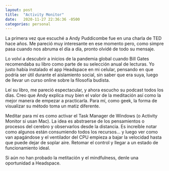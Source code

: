 ```yaml
---
layout: post
title:  "Activity Monitor"
date:   2020-11-27 22:36:36 -0500
categories: personal
---
```

La primera vez que escuché a Andy Puddicombe fue en una charla de TED hace años. Me pareció muy interesante en ese momento pero, como simpre pasa cuando nos abruma el día a día, pronto olvidé de todo su mensaje.

Lo volví a descubrir a inicios de la pandemia global cuando Bill Gates recomendaba su libro como parte de su selección anual de lecturas. Yo justo había instalado el app Headspace en mi celular, pensando en que podría ser útil durante el aislamiento social, sin saber que era suya, luego de llevar un curso online sobre la filosofía budista.

Leí su libro, me pareció espectacular, y ahora escucho su podcast todos los días. Creo que Andy explica muy bien el valor de la meditación así como la mejor manera de empezar a practicarla. Para mí, como geek, la forma de visualizar su método toma un matiz diferente.

Meditar para mí es como activar el Task Manager de Windows (o Activity Monitor si usan Mac). La idea es abstraerse de los pensamientos o procesos del cerebro y observarlos desde la distancia. Es increíble notar como algunos están consumiendo todos los recursos… y luego ver como van apagándose y el ventilador del CPU empieza a bajar la velocidad hasta que puede dejar de soplar aire. Retomar el control y llegar a un estado de funcionamiento ideal.

Si aún no han probado la metitación y el mindfulness, denle una oportunidad a Headspace.